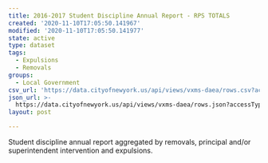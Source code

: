 ```yaml
---
title: 2016-2017 Student Discipline Annual Report - RPS TOTALS
created: '2020-11-10T17:05:50.141967'
modified: '2020-11-10T17:05:50.141977'
state: active
type: dataset
tags:
  - Expulsions
  - Removals
groups:
  - Local Government
csv_url: 'https://data.cityofnewyork.us/api/views/vxms-daea/rows.csv?accessType=DOWNLOAD'
json_url: >-
  https://data.cityofnewyork.us/api/views/vxms-daea/rows.json?accessType=DOWNLOAD
layout: post

---
```

Student discipline annual report aggregated by removals, principal and/or superintendent intervention and expulsions.
